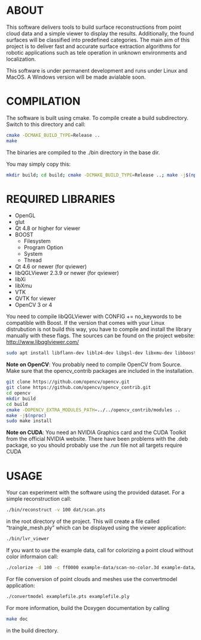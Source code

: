 ABOUT
=====

This software delivers tools to build surface reconstructions from point cloud
data and a simple viewer to display the results. Additionally, the found
surfaces will be classified into predefined categories. The main aim of this
project is to deliver fast and accurate surface extraction algorithms for
robotic applications such as tele operation in unknown environments and
localization.

This software is under permanent development and runs under Linux and MacOS. A
Windows version will be made avialable soon.


COMPILATION
===========

The software is built using cmake. To compile create a build subdirectory.
Switch to this directory and call:

```bash
cmake -DCMAKE_BUILD_TYPE=Release ..
make
```

The binaries are compiled to the ./bin directory in the base dir.

You may simply copy this:
```bash
mkdir build; cd build; cmake -DCMAKE_BUILD_TYPE=Release ..; make -j$(nproc); cd bin 
```

REQUIRED LIBRARIES
==================

  + OpenGL
  + glut
  + Qt 4.8 or higher for viewer
  + BOOST
    - Filesystem
    - Program Option
    - System
    - Thread
  + Qt 4.6 or newer (for qviewer)
  + libQGLViewer 2.3.9 or newer (for qviewer)
  + libXi
  + libXmu
  + VTK
  + QVTK for viewer
  + OpenCV 3 or 4

You need to compile libQGLViewer with CONFIG += no_keywords to be compatible 
with Boost. If the version that comes with your Linux distrubution is not
build this way, you have to compile and install the library manually with these 
flags. The sources can be found on the project website: http://www.libqglviewer.com/

```bash
sudo apt install libflann-dev liblz4-dev libgsl-dev libxmu-dev libboost-dev libeigen3-dev libboost-filesystem-dev libboost-program-options-dev libboost-thread-dev libboost-mpi-dev libboost-all-dev freeglut3-dev libvtk6-dev libvtk6-qt-dev libproj-dev cmake build-essential
```
**Note on OpenCV**: You probably need to compile OpenCV from Source. Make sure that the opencv_contrib packages are included in the installation.
```bash
git clone https://github.com/opencv/opencv.git
git clone https://github.com/opencv/opencv_contrib.git
cd opencv
mkdir build
cd build
cmake -DOPENCV_EXTRA_MODULES_PATH=../../opencv_contrib/modules ..
make -j$(nproc)
sudo make install
```

**Note on CUDA**: You need an NVIDIA Graphics card and the CUDA Toolkit from the official NVIDIA website. There have been problems with the .deb package, so you should probably use the .run file
	not all targets require CUDA

USAGE
=====

Your can experiment with the software using the provided dataset. For a simple
reconstruction call:

```bash
./bin/reconstruct -v 100 dat/scan.pts
```

in the root directory of the project. This will create a file called
“traingle_mesh.ply” which can be displayed using the viewer application:

```bash
./bin/lvr_viewer
```

If you want to use the example data, call for colorizing a point cloud without
color informaion call:

```bash
./colorize -d 100 -c ff0000 example-data/scan-no-color.3d example-data/scan-with-color.pts colored-scan.pts
```

For file conversion of point clouds and meshes use the convertmodel
application:

```bash
./convertmodel examplefile.pts examplefile.ply
```

For more information, build the Doxygen documentation by calling
```bash
make doc
```
in the build directory.
